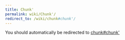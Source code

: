 ```yaml
---
title: Chunk'
permalink: wiki/Chunk'/
redirect_to: /wiki/chunk#chunk'/
---
```


You should automatically be redirected to [chunk#chunk'](/wiki/chunk#chunk'/)
